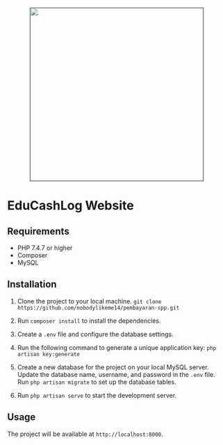 <p align="center"><a href=""><img src="https://res.cloudinary.com/ddke6cwho/image/upload/v1692584763/educashlog-logo.png" width="400"></a></p>

# EduCashLog Website

## Requirements

* PHP 7.4.7 or higher
* Composer
* MySQL

## Installation

1. Clone the project to your local machine.
`git clone https://github.com/nobodylikeme14/pembayaran-spp.git`

2. Run `composer install` to install the dependencies.
3. Create a `.env` file and configure the database settings.

4. Run the following command to generate a unique application key:
`php artisan key:generate`

5. Create a new database for the project on your local MySQL server. Update the database name, username, and password in the `.env` file. Run `php artisan migrate` to set up the database tables.



6. Run `php artisan serve` to start the development server.


## Usage

The project will be available at `http://localhost:8000`.